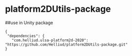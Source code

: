 ﻿# platform2DUtils-package
 
 ##use in Unity package
 
 ```node
 {
  "dependencies": {
    "com.helliud.ulsa-platform2d-2020": "https://github.com/Helliud/platform2DUtils-package.git"
}

```
